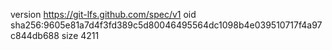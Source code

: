 version https://git-lfs.github.com/spec/v1
oid sha256:9605e81a7d4f3fd389c5d80046495564dc1098b4e039510717f4a97c844db688
size 4211
